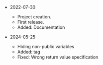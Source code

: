 * 2022-07-30
	* Project creation.
	* First release.
	* Added: Documentation

* 2024-05-25
	* Hiding non-public variables
	* Added: tag
	* Fixed: Wrong return value specification

